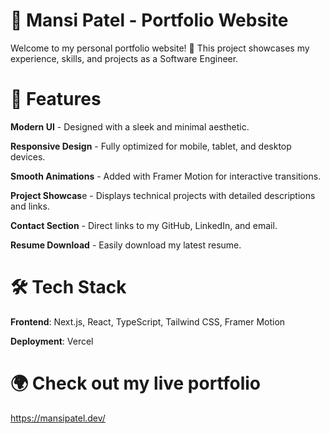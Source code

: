 # 🚀 Mansi Patel - Portfolio Website
Welcome to my personal portfolio website! 🎉 This project showcases my experience, skills, and projects as a Software Engineer.

# 🌟 Features
**Modern UI** - Designed with a sleek and minimal aesthetic.

**Responsive Design** - Fully optimized for mobile, tablet, and desktop devices.

**Smooth Animations** - Added with Framer Motion for interactive transitions.

**Project Showcas**e - Displays technical projects with detailed descriptions and links.

**Contact Section** - Direct links to my GitHub, LinkedIn, and email.

**Resume Download** - Easily download my latest resume.

# 🛠️ Tech Stack
**Frontend**: Next.js, React, TypeScript, Tailwind CSS, Framer Motion

**Deployment**: Vercel


# 🌍 Check out my live portfolio
https://mansipatel.dev/
